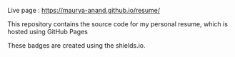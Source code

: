 Live page : https://maurya-anand.github.io/resume/

This repository contains the source code for my personal resume, which is hosted using GitHub Pages

These badges are created using the shields.io.
